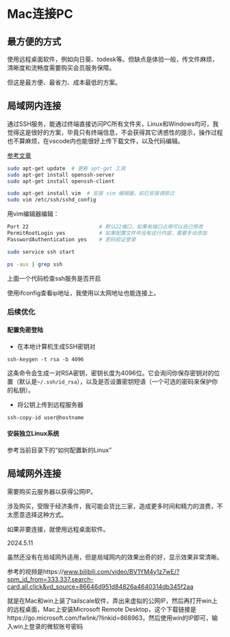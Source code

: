 # Mac连接PC

## 最方便的方式

使用远程桌面软件，例如向日葵、todesk等。但缺点是体验一般，传文件麻烦，清晰度和流畅度需要购买会员服务保障。

但这是最方便、最省力、成本最低的方案。

## 局域网内连接

通过SSH服务，能通过终端直接访问PC所有文件夹，Linux和Windows均可，我觉得这是很好的方案，毕竟只有终端信息，不会获得其它诱惑性的提示，操作过程也不算麻烦，在vscode内也能很好上传下载文件，以及代码编辑。

[参考文章](https://www.jianshu.com/p/1874c7c9d4f4)

```bash
sudo apt-get update  # 更新 apt-get 工具
sudo apt-get install openssh-server
sudo apt-get install openssh-client 
```

```bash
sudo apt-get install vim  # 安装 vim 编辑器，如已安装请掠过
sudo vim /etc/ssh/sshd_config
```

用vim编辑器编辑：

```bash
Port 22                       # 默认22端口，如果有端口占用可以自己修改
PermitRootLogin yes           # 如果配置文件中没有这行内容，需要手动添加
PasswordAuthentication yes    # 密码验证登录
```

```bash
sudo service ssh start
```

```bash
ps -aux | grep ssh
```

上面一个代码检查ssh服务是否开启

使用ifconfig查看ip地址，我使用以太网地址也能连接上。

### 后续优化

#### 配置免密登陆

- 在本地计算机生成SSH密钥对

`ssh-keygen -t rsa -b 4096`

这条命令会生成一对RSA密钥，密钥长度为4096位。它会询问你保存密钥对的位置（默认是`~/.ssh/id_rsa`），以及是否设置密钥短语（一个可选的密码来保护你的私钥）。

- 将公钥上传到远程服务器

`ssh-copy-id user@hostname`

#### 安装独立Linux系统

参考当前目录下的“如何配置新的Linux”

## 局域网外连接

需要购买云服务器以获得公网IP。

涉及购买，受限于经济条件，我可能会货比三家，造成更多时间和精力的浪费，不太愿意选择这种方式。

如果非要连接，就使用远程桌面软件。



2024.5.11

虽然还没有在局域网外适用，但是局域网内的效果出奇的好，显示效果非常清晰。

参考的视频是https://www.bilibili.com/video/BV1YM4y1z7wE/?spm_id_from=333.337.search-card.all.click&vd_source=86646d951d84826a4640314db345f2aa

就是在Mac和win上装了tailscale软件，弄出来虚拟的公网IP，然后再打开win上的远程桌面，Mac上安装Microsoft Remote Desktop，这个下载链接是https://go.microsoft.com/fwlink/?linkid=868963，然后使用win的IP即可，输入win上登录的微软账号密码